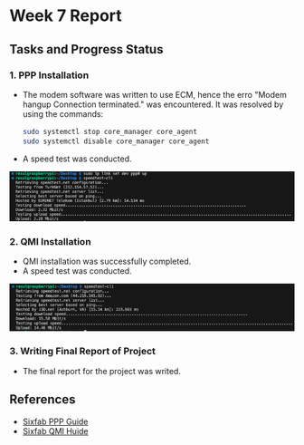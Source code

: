 # Week 7 Report

## Tasks and Progress Status

### 1. PPP Installation
- The modem software was written to use ECM, hence the erro "Modem hangup Connection terminated." was encountered. It was resolved by using the commands:

    ```Bash
	sudo systemctl stop core_manager core_agent
	sudo systemctl disable core_manager core_agent

- A speed test was conducted.

![PPP Speed Test](<PPP speed test.png>)

### 2. QMI Installation
- QMI installation was successfully completed.
- A speed test was conducted.

![QMI Speed Test](<QMI speed test.png>)

### 3. Writing Final Report of Project
- The final report for the project was writed.

## References
- [Sixfab PPP Guide](https://docs.sixfab.com/page/setting-up-the-ppp-connection-for-sixfab-shield-hat)
- [Sixfab QMI Huide](https://docs.sixfab.com/page/setting-up-a-data-connection-over-qmi-interface-using-libqmi)
